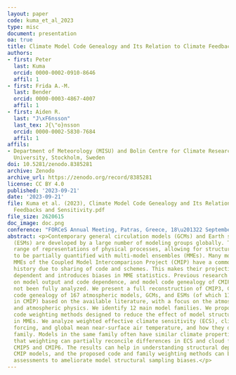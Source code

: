 ```yaml
---
layout: paper
code: kuma_et_al_2023
type: misc
document: presentation
oa: true
title: Climate Model Code Genealogy and Its Relation to Climate Feedbacks and Sensitivity
authors:
- first: Peter
  last: Kuma
  orcid: 0000-0002-0910-8646
  affil: 1
- first: Frida A.-M.
  last: Bender
  orcid: 0000-0003-4867-4007
  affil: 1
- first: Aiden R.
  last: "J\xF6nsson"
  last_tex: J{\"o}nsson
  orcid: 0000-0002-5830-7684
  affil: 1
affils:
- Department of Meteorology (MISU) and Bolin Centre for Climate Research, Stockholm
  University, Stockholm, Sweden
doi: 10.5281/zenodo.8385281
archive: Zenodo
archive_url: https://zenodo.org/record/8385281
license: CC BY 4.0
published: '2023-09-21'
date: '2023-09-21'
file: Kuma et al. (2023), Climate Model Code Genealogy and Its Relation to Climate
  Feedbacks and Sensitivity.pdf
file_size: 2620615
doc_image: doc.png
conference: "FORCeS Annual Meeting, Patras, Greece, 18\u201322 September 2023"
abstract: <p>Contemporary general circulation models (GCMs) and Earth system models
  (ESMs) are developed by a large number of modeling groups globally. They use a wide
  range of representations of physical processes, allowing for structural (code) uncertainty
  to be partially quantified with multi-model ensembles (MMEs). Many models in the
  MMEs of the Coupled Model Intercomparison Project (CMIP) have a common development
  history due to sharing of code and schemes. This makes their projections statistically
  dependent and introduces biases in MME statistics. Previous research has focused
  on model output and code dependence, and model code genealogy of CMIP models has
  not been fully analyzed. We present a full reconstruction of CMIP3, CMIP5 and CMIP6
  code genealogy of 167 atmospheric models, GCMs, and ESMs (of which 114 participated
  in CMIP) based on the available literature, with a focus on the atmospheric component
  and atmospheric physics. We identify 12 main model families. We propose family and
  code weighting methods designed to reduce the effect of model structural dependence
  in MMEs. We analyze weighted effective climate sensitivity (ECS), climate feedbacks,
  forcing, and global mean near-surface air temperature, and how they differ by model
  family. Models in the same family often have similar climate properties. We show
  that weighting can partially reconcile differences in ECS and cloud feedbacks between
  CMIP5 and CMIP6. The results can help in understanding structural dependence between
  CMIP models, and the proposed code and family weighting methods can be used in MME
  assessments to ameliorate model structural sampling biases.</p>
---
```

